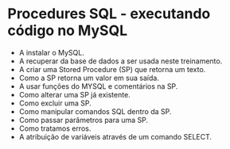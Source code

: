 # Procedures SQL - executando código no MySQL

- A instalar o MySQL.
- A recuperar da base de dados a ser usada neste treinamento.
- A criar uma Stored Procedure (SP) que retorna um texto.
- Como a SP retorna um valor em sua saída.
- A usar funções do MYSQL e comentários na SP.
- Como alterar uma SP já existente.
- Como excluir uma SP.
- Como manipular comandos SQL dentro da SP.
- Como passar parâmetros para uma SP.
- Como tratamos erros.
- A atribuição de variáveis através de um comando SELECT.